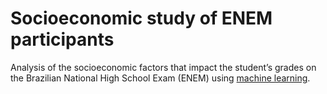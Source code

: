 # Socioeconomic study of ENEM participants
Analysis of the socioeconomic factors that impact the student’s grades on the Brazilian National High School Exam (ENEM) using <ins>machine learning</ins>.

